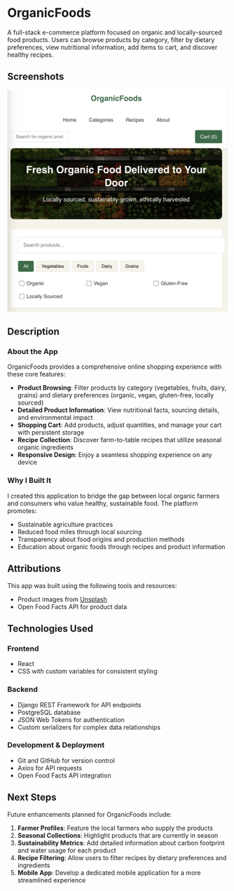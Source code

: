 # OrganicFoods

A full-stack e-commerce platform focused on organic and locally-sourced food products. Users can browse products by category, filter by dietary preferences, view nutritional information, add items to cart, and discover healthy recipes.

## Screenshots

![OrganicFoods Homepage](public/images/OrnagicFoods%20Home%20Page.png)

## Description

### About the App

OrganicFoods provides a comprehensive online shopping experience with these core features:

- **Product Browsing**: Filter products by category (vegetables, fruits, dairy, grains) and dietary preferences (organic, vegan, gluten-free, locally sourced)
- **Detailed Product Information**: View nutritional facts, sourcing details, and environmental impact
- **Shopping Cart**: Add products, adjust quantities, and manage your cart with persistent storage
- **Recipe Collection**: Discover farm-to-table recipes that utilize seasonal organic ingredients
- **Responsive Design**: Enjoy a seamless shopping experience on any device

### Why I Built It

I created this application to bridge the gap between local organic farmers and consumers who value healthy, sustainable food. The platform promotes:

- Sustainable agriculture practices
- Reduced food miles through local sourcing
- Transparency about food origins and production methods
- Education about organic foods through recipes and product information

## Attributions

This app was built using the following tools and resources:

- Product images from [Unsplash](https://unsplash.com)
- Open Food Facts API for product data

## Technologies Used

### Frontend
- React
- CSS with custom variables for consistent styling

### Backend
- Django REST Framework for API endpoints
- PostgreSQL database
- JSON Web Tokens for authentication
- Custom serializers for complex data relationships

### Development & Deployment
- Git and GitHub for version control
- Axios for API requests
- Open Food Facts API integration

## Next Steps

Future enhancements planned for OrganicFoods include:

1. **Farmer Profiles**: Feature the local farmers who supply the products
2. **Seasonal Collections**: Highlight products that are currently in season
3. **Sustainability Metrics**: Add detailed information about carbon footprint and water usage for each product
4. **Recipe Filtering**: Allow users to filter recipes by dietary preferences and ingredients
5. **Mobile App**: Develop a dedicated mobile application for a more streamlined experience